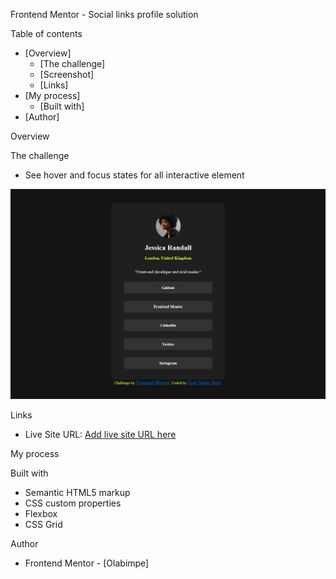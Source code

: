 Frontend Mentor - Social links profile solution

Table of contents

- [Overview]
  - [The challenge]
  - [Screenshot]
  - [Links]
- [My process]
  - [Built with]
- [Author]


Overview

The challenge

- See hover and focus states for all interactive element



![](./Preview.png)



Links

- Live Site URL: [Add live site URL here](https://your-live-site-url.com)

My process

Built with

- Semantic HTML5 markup
- CSS custom properties
- Flexbox
- CSS Grid



Author

- Frontend Mentor - [Olabimpe]

